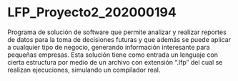 # LFP_Proyecto2_202000194
Programa de solución de software que permite analizar y realizar reportes de datos para la toma de decisiones futuras y que además se puede aplicar a cualquier tipo de negocio, generando información interesante para pequeñas empresas. Esta solución tiene como entrada un lenguaje con cierta estructura por medio de un archivo con extensión “.lfp” del cual se realizan ejecuciones, simulando un compilador real.
